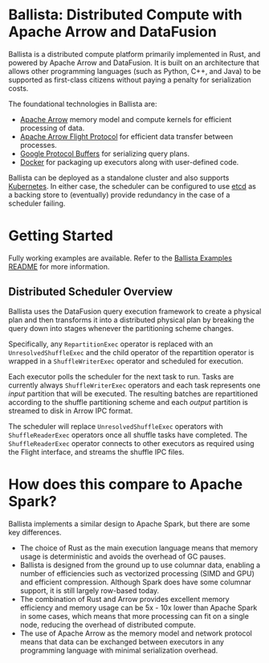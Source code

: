 <!---
  Licensed to the Apache Software Foundation (ASF) under one
  or more contributor license agreements.  See the NOTICE file
  distributed with this work for additional information
  regarding copyright ownership.  The ASF licenses this file
  to you under the Apache License, Version 2.0 (the
  "License"); you may not use this file except in compliance
  with the License.  You may obtain a copy of the License at

    http://www.apache.org/licenses/LICENSE-2.0

  Unless required by applicable law or agreed to in writing,
  software distributed under the License is distributed on an
  "AS IS" BASIS, WITHOUT WARRANTIES OR CONDITIONS OF ANY
  KIND, either express or implied.  See the License for the
  specific language governing permissions and limitations
  under the License.
-->

# Ballista: Distributed Compute with Apache Arrow and DataFusion

Ballista is a distributed compute platform primarily implemented in Rust, and powered by Apache Arrow and
DataFusion. It is built on an architecture that allows other programming languages (such as Python, C++, and
Java) to be supported as first-class citizens without paying a penalty for serialization costs.

The foundational technologies in Ballista are:

- [Apache Arrow](https://arrow.apache.org/) memory model and compute kernels for efficient processing of data.
- [Apache Arrow Flight Protocol](https://arrow.apache.org/blog/2019/10/13/introducing-arrow-flight/) for efficient
  data transfer between processes.
- [Google Protocol Buffers](https://developers.google.com/protocol-buffers) for serializing query plans.
- [Docker](https://www.docker.com/) for packaging up executors along with user-defined code.

Ballista can be deployed as a standalone cluster and also supports [Kubernetes](https://kubernetes.io/). In either
case, the scheduler can be configured to use [etcd](https://etcd.io/) as a backing store to (eventually) provide
redundancy in the case of a scheduler failing.

# Getting Started

Fully working examples are available. Refer to the [Ballista Examples README](../ballista-examples/README.md) for
more information.

## Distributed Scheduler Overview

Ballista uses the DataFusion query execution framework to create a physical plan and then transforms it into a
distributed physical plan by breaking the query down into stages whenever the partitioning scheme changes.

Specifically, any `RepartitionExec` operator is replaced with an `UnresolvedShuffleExec` and the child operator
of the repartition operator is wrapped in a `ShuffleWriterExec` operator and scheduled for execution.

Each executor polls the scheduler for the next task to run. Tasks are currently always `ShuffleWriterExec` operators
and each task represents one _input_ partition that will be executed. The resulting batches are repartitioned
according to the shuffle partitioning scheme and each _output_ partition is streamed to disk in Arrow IPC format.

The scheduler will replace `UnresolvedShuffleExec` operators with `ShuffleReaderExec` operators once all shuffle
tasks have completed. The `ShuffleReaderExec` operator connects to other executors as required using the Flight
interface, and streams the shuffle IPC files.

# How does this compare to Apache Spark?

Ballista implements a similar design to Apache Spark, but there are some key differences.

- The choice of Rust as the main execution language means that memory usage is deterministic and avoids the overhead of
  GC pauses.
- Ballista is designed from the ground up to use columnar data, enabling a number of efficiencies such as vectorized
  processing (SIMD and GPU) and efficient compression. Although Spark does have some columnar support, it is still
  largely row-based today.
- The combination of Rust and Arrow provides excellent memory efficiency and memory usage can be 5x - 10x lower than
  Apache Spark in some cases, which means that more processing can fit on a single node, reducing the overhead of
  distributed compute.
- The use of Apache Arrow as the memory model and network protocol means that data can be exchanged between executors
  in any programming language with minimal serialization overhead.
